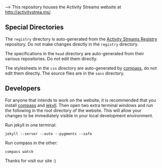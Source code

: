 --> This repository houses the Activity Streams website at <http://activitystrea.ms/>.

## Special Directories ##

The `registry` directory is auto-generated from the [Activity Streams Registry][registry] repository.  Do not make
changes directly in the `registry` directory.

The specifications in the `head` directory are auto-generated from their various repositories.  Do not edit them 
directly.

The stylesheets in the `css` directory are auto-generated by [compass][], do not edit them directly.  The source files 
are in the `sass` directory.

## Developers ##

For anyone that intends to work on the website, it is recommended that you install [compass][] and [jekyll][].  Then 
open two extra terminal windows and run the following in the root directory of the website.  This will allow your 
changes to be immediately visible in your local development environment.

Run jekyll in one terminal:

    jekyll --server --auto --pygments --safe

Run compass in the other:

    compass watch

[registry]: https://github.com/activitystreams/registry
[compass]: http://compass-style.org/
[jekyll]: https://github.com/mojombo/jekyll
Thanks for visit our site :)

